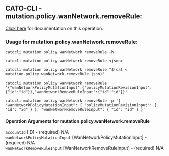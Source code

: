 
## CATO-CLI - mutation.policy.wanNetwork.removeRule:
[Click here](https://api.catonetworks.com/documentation/#mutation-mutation.policy.wanNetwork.removeRule) for documentation on this operation.

### Usage for mutation.policy.wanNetwork.removeRule:

`catocli mutation policy wanNetwork removeRule -h`

`catocli mutation policy wanNetwork removeRule <json>`

`catocli mutation policy wanNetwork removeRule "$(cat < mutation.policy.wanNetwork.removeRule.json)"`

`catocli mutation policy wanNetwork removeRule '{"wanNetworkPolicyMutationInput":{"policyMutationRevisionInput":{"id":"id"}},"wanNetworkRemoveRuleInput":{"id":"id"}}'`

`catocli mutation policy wanNetwork removeRule -p '{
    "wanNetworkPolicyMutationInput": {
        "policyMutationRevisionInput": {
            "id": "id"
        }
    },
    "wanNetworkRemoveRuleInput": {
        "id": "id"
    }
}'`


#### Operation Arguments for mutation.policy.wanNetwork.removeRule ####

`accountId` [ID] - (required) N/A    
`wanNetworkPolicyMutationInput` [WanNetworkPolicyMutationInput] - (required) N/A    
`wanNetworkRemoveRuleInput` [WanNetworkRemoveRuleInput] - (required) N/A    
